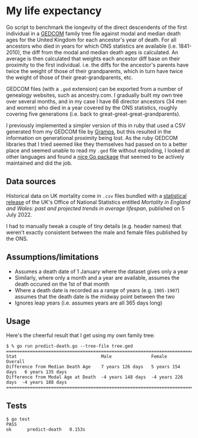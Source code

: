 # My life expectancy

Go script to benchmark the longevity of the direct descendents of the first individual in a [GEDCOM](https://www.gedcom.org/) family tree file against modal and median death ages for the United Kingdom for each ancestor's year of death. For all ancestors who died in years for which ONS statistics are available (i.e. 1841-2010), the diff from the modal and median death ages is calculated. An average is then calculated that weights each ancestor diff base on their proximity to the first individual. i.e. the diffs for the ancestor's parents have twice the weight of those of their grandparents, which in turn have twice the weight of those of their great-grandparents, etc.

GEDCOM files (with a `.ged` extension) can be exported from a number of genealogy websites, such as ancestry.com. I gradually built my own tree over several months, and in my case I have 68 director ancestors (34 men and women) who died in a year covered by the ONS statistics, roughly covering five generations (i.e. back to great-great-great-grandparents).

I previously implemented a simpler version of this in ruby that used a CSV generated from my GEDCOM file by [Gramps](https://gramps-project.org/), but this resulted in the information on generational proximity being lost. As the ruby GEDCOM libraries that I tried seemed like they themselves had passed on to a better place and seemed unable to read my `.ged` file without exploding, I looked at other languages and found a [nice Go package](https://github.com/iand/gedcom) that seemed to be actively maintained and did the job.

## Data sources

Historical data on UK mortality come in `.csv` files bundled with a [statistical release](https://web.archive.org/web/20221124074230/https://www.ons.gov.uk/peoplepopulationandcommunity/birthsdeathsandmarriages/lifeexpectancies/articles/mortalityinenglandandwales/pastandprojectedtrendsinaveragelifespan) of the UK's Office of National Statistics entitled _Mortality in England and Wales: past and projected trends in average lifespan_, published on 5 July 2022.

I had to manually tweak a couple of tiny details (e.g. header names) that weren't exactly consistent between the male and female files published by the ONS.

## Assumptions/limitations

* Assumes a death date of 1 January where the dataset gives only a year
* Similarly, where only a month and a year are available, assumes the death occured on the 1st of that month
* Where a death date is recorded as a range of years (e.g. `1905-1907`) assumes that the death date is the midway point between the two
* Ignores leap years (i.e. assumes years are all 365 days long)

## Usage

Here's the cheerful result that I get using my own family tree:

```console
$ % go run predict-death.go --tree-file tree.ged
===========================================================================================
Stat                                Male               Female             Overall
Difference from Median Death Age    7 years 126 days   5 years 154 days   6 years 135 days
Difference from Modal Age at Death  -4 years 148 days  -4 years 226 days  -4 years 188 days
===========================================================================================
```

## Tests

```console
$ go test
PASS
ok  	predict-death	0.153s
```
